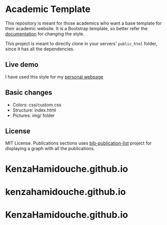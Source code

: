 # Academic Template 

This repository is meant for those academics who want a base template for their
academic website. It is a Bootstrap template, so better refer the [documentation](https://getbootstrap.com/docs/4.1/getting-started/introduction/) for changing the style.

This project is meant to directly clone in your servers' `public_html` folder, since it has all
the dependencies.

## Live demo

I have used this style for my [personal webpage](https://kenzahamidouche.github.io/)

## Basic changes

* Colors: css/custom.css
* Structure: index.html
* Pictures: img/ folder

## License

MIT License. Publications sections uses
[bib-publication-list](https://github.com/vkaravir/bib-publication-list)
project for displaying a graph with all the publications.


# KenzaHamidouche.github.io
# kenzahamidouche.github.io
# KenzaHamidouche.github.io
